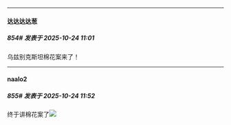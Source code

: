 ﻿
*****

####  达达达达葱  
##### 854#       发表于 2025-10-24 11:01

乌兹别克斯坦棉花案来了！


*****

####  naalo2  
##### 855#       发表于 2025-10-24 11:52

终于讲棉花案了<img src="https://static.stage1st.com/image/smiley/face2017/067.png" referrerpolicy="no-referrer">

